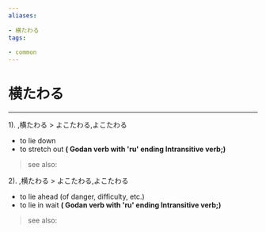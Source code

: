 ```yaml
---
aliases:
    
- 横たわる
tags:
    
- common
---
```


# 横たわる
---
1).
,横たわる > よこたわる,よこたわる

- to lie down
- to stretch out
**( Godan verb with 'ru' ending Intransitive verb;)**
> see also: 
            
2).
,横たわる > よこたわる,よこたわる

- to lie ahead (of danger, difficulty, etc.)
- to lie in wait
**( Godan verb with 'ru' ending Intransitive verb;)**
> see also: 
            